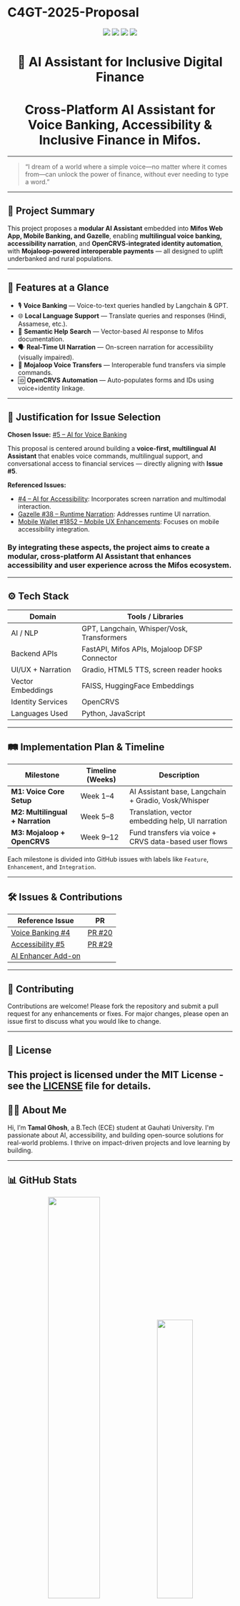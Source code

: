 # C4GT-2025-Proposal

<p align="center">
  <img src="https://img.shields.io/badge/C4GT-2025-blueviolet?style=for-the-badge" />
  <img src="https://img.shields.io/badge/Mifos-AI_Assistant-orange?style=for-the-badge" />
  <img src="https://img.shields.io/badge/Open_Source-Contributor-success?style=for-the-badge" />
  <img src="https://img.shields.io/github/stars/Tamal-2702?style=for-the-badge&label=GitHub%20Stars" />
</p>

<h1 align="center">🤖 AI Assistant for Inclusive Digital Finance</h1>
<h1 align="center">Cross-Platform AI Assistant for Voice Banking, Accessibility &amp; Inclusive Finance in Mifos.</h1>

---

> “I dream of a world where a simple voice—no matter where it comes from—can unlock the power of finance, without ever needing to type a word.”

---

## 📌 Project Summary

This project proposes a **modular AI Assistant** embedded into **Mifos Web App, Mobile Banking, and Gazelle**, enabling **multilingual voice banking, accessibility narration**, and **OpenCRVS-integrated identity automation**, with **Mojaloop-powered interoperable payments** — all designed to uplift underbanked and rural populations.

---

## 🌟 Features at a Glance

- 🎙️ **Voice Banking** — Voice-to-text queries handled by Langchain & GPT.
- 🌐 **Local Language Support** — Translate queries and responses (Hindi, Assamese, etc.).
- 🧠 **Semantic Help Search** — Vector-based AI response to Mifos documentation.
- 🗣️ **Real-Time UI Narration** — On-screen narration for accessibility (visually impaired).
- 🔁 **Mojaloop Voice Transfers** — Interoperable fund transfers via simple commands.
- 🆔 **OpenCRVS Automation** — Auto-populates forms and IDs using voice+identity linkage.

---

## 🧭 Justification for Issue Selection

**Chosen Issue:** [#5 – AI for Voice Banking](https://github.com/openMF/community-ai/issues/5)

This proposal is centered around building a **voice-first, multilingual AI Assistant** that enables voice commands, multilingual support, and conversational access to financial services — directly aligning with **Issue #5**.

**Referenced Issues:**
- [#4 – AI for Accessibility](https://github.com/openMF/community-ai/issues/4): Incorporates screen narration and multimodal interaction.
- [Gazelle #38 – Runtime Narration](https://github.com/openMF/mifos-gazelle/issues/38): Addresses runtime UI narration.
- [Mobile Wallet #1852 – Mobile UX Enhancements](https://github.com/openMF/mobile-wallet/issues/1852): Focuses on mobile accessibility integration.

### By integrating these aspects, the project aims to create a **modular, cross-platform AI Assistant** that enhances accessibility and user experience across the Mifos ecosystem.
---

## ⚙️ Tech Stack

| Domain               | Tools / Libraries                             |
|----------------------|------------------------------------------------|
| AI / NLP             | GPT, Langchain, Whisper/Vosk, Transformers    |
| Backend APIs         | FastAPI, Mifos APIs, Mojaloop DFSP Connector  |
| UI/UX + Narration    | Gradio, HTML5 TTS, screen reader hooks        |
| Vector Embeddings    | FAISS, HuggingFace Embeddings                 |
| Identity Services    | OpenCRVS                                      |
| Languages Used       | Python, JavaScript                            |

---

## 🛤️ Implementation Plan & Timeline

| Milestone | Timeline (Weeks) | Description |
|----------|------------------|-------------|
| **M1: Voice Core Setup** | Week 1–4 | AI Assistant base, Langchain + Gradio, Vosk/Whisper |
| **M2: Multilingual + Narration** | Week 5–8 | Translation, vector embedding help, UI narration |
| **M3: Mojaloop + OpenCRVS** | Week 9–12 | Fund transfers via voice + CRVS data-based user flows |

Each milestone is divided into GitHub issues with labels like `Feature`, `Enhancement`, and `Integration`.

---

## 🛠️ Issues & Contributions

| Reference Issue | PR |
|----------------|----|
| [Voice Banking #4](https://github.com/openMF/community-ai/issues/4) | [PR #20](https://github.com/openMF/community-ai/pull/20) |
| [Accessibility #5](https://github.com/openMF/community-ai/issues/5) | [PR #29](https://github.com/openMF/community-ai/pull/29) |
| [AI Enhancer Add-on](https://github.com/openMF/community-ai/pull/21) | |


---
## 🤝 Contributing

Contributions are welcome! Please fork the repository and submit a pull request for any enhancements or fixes. For major changes, please open an issue first to discuss what you would like to change.

---

## 📄 License

This project is licensed under the MIT License - see the [LICENSE](LICENSE) file for details.
---

## 👨‍💻 About Me

Hi, I’m **Tamal Ghosh**, a B.Tech (ECE) student at Gauhati University. I'm passionate about AI, accessibility, and building open-source solutions for real-world problems. I thrive on impact-driven projects and love learning by building.

---

## 📊 GitHub Stats

<p align="center">
  <img src="https://github-readme-stats.vercel.app/api?username=Tamal-2702&show_icons=true&theme=radical&hide_border=true" width="48%" />
  <img src="https://github-readme-stats.vercel.app/api/top-langs/?username=Tamal-2702&layout=compact&theme=radical&hide_border=true" width="40%" />
</p>

---

## 💡 Vision Statement

> “Let your voice be your key. No literacy barrier, no tech confusion—just speak, and the future listens.”

---

